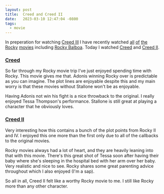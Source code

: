 ```yaml
---
layout: post
title:  Creed and Creed II
date:   2023-03-10 12:47:04 -0800
tags:
  - movie
---
```


In preperation for watching [Creed III](https://www.imdb.com/title/tt11145118/)
I have recently watched [all](https://www.imdb.com/title/tt0075148/)
[of](https://www.imdb.com/title/tt0079817/)
[the](https://www.imdb.com/title/tt0084602/)
[Rocky](https://www.imdb.com/title/tt0089927/)
[movies](https://www.imdb.com/title/tt0100507/) including [Rocky
Balboa](https://www.imdb.com/title/tt0479143/). Today I watched
[Creed](https://www.imdb.com/title/tt3076658/) and [Creed
II](https://www.imdb.com/title/tt6343314/).

### [Creed](https://www.imdb.com/title/tt3076658/)

So far through my Rocky movie trip I've just enjoyed spending time with
Rocky. This movie gives me that. Adonis winning Rocky over is predictable as you
can imagine. The plot lines are enjoyable despite this and my main worry is that
these movies without Stallone won't be as enjoyable.

Having Adonis not win his fight is a nice throwback to the original. I really
enjoyed Tessa Thompson's performance. Stallone is still great at playing a
character that he obviously loves.

### [Creed II](https://www.imdb.com/title/tt6343314/)

Very interesting how this contains a bunch of the plot points from Rocky II and
IV. I enjoyed this one more than the first only due to all of the callbacks to
the original movies.

Rocky movies always had a lot of heart, and they are heavily leaning into that
with this movie. There's this great shot of Tessa soon after having their baby
where she's sleeping in the hospital bed with her arm over her baby. Very
realistic and nice to see. Rocky shares some great parenting advice throughout
which I also enjoyed (I'm a sap).

So all in all, Creed II felt like a worthy Rocky movie to me. I still like Rocky
more than any other character.
